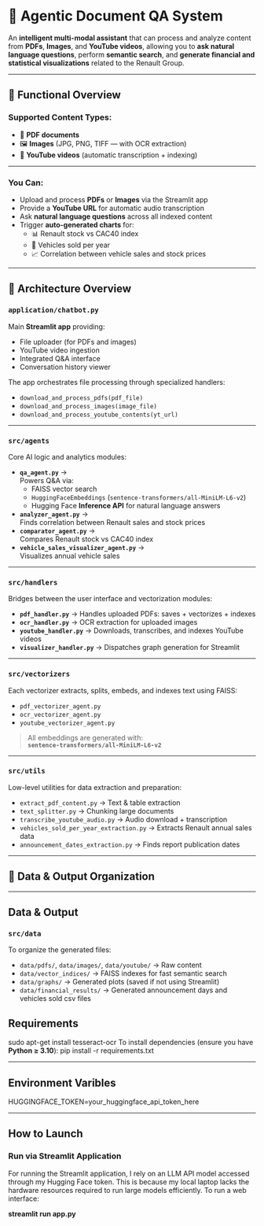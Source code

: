 # 🤖 Agentic Document QA System

An **intelligent multi-modal assistant** that can process and analyze content from **PDFs**, **Images**, and **YouTube videos**, allowing you to **ask natural language questions**, perform **semantic search**, and **generate financial and statistical visualizations** related to the Renault Group.

---

## 🚀 Functional Overview

### Supported Content Types:
- 📄 **PDF documents**
- 🖼️ **Images** (JPG, PNG, TIFF — with OCR extraction)
- 🎥 **YouTube videos** (automatic transcription + indexing)

---

### You Can:
- Upload and process **PDFs** or **Images** via the Streamlit app  
- Provide a **YouTube URL** for automatic audio transcription  
- Ask **natural language questions** across all indexed content  
- Trigger **auto-generated charts** for:
  - 📊 Renault stock vs CAC40 index  
  - 🚗 Vehicles sold per year  
  - 📈 Correlation between vehicle sales and stock prices  

---

## 🧩 Architecture Overview

### `application/chatbot.py`
Main **Streamlit app** providing:
- File uploader (for PDFs and images)
- YouTube video ingestion
- Integrated Q&A interface
- Conversation history viewer

The app orchestrates file processing through specialized handlers:
- `download_and_process_pdfs(pdf_file)`
- `download_and_process_images(image_file)`
- `download_and_process_youtube_contents(yt_url)`

---

### `src/agents`
Core AI logic and analytics modules:
- **`qa_agent.py`** →  
  Powers Q&A via:
  - FAISS vector search  
  - `HuggingFaceEmbeddings` (`sentence-transformers/all-MiniLM-L6-v2`)  
  - Hugging Face **Inference API** for natural language answers
- **`analyzer_agent.py`** →  
  Finds correlation between Renault sales and stock prices  
- **`comparator_agent.py`** →  
  Compares Renault stock vs CAC40 index  
- **`vehicle_sales_visualizer_agent.py`** →  
  Visualizes annual vehicle sales  

---

### `src/handlers`
Bridges between the user interface and vectorization modules:
- **`pdf_handler.py`** → Handles uploaded PDFs: saves + vectorizes + indexes  
- **`ocr_handler.py`** → OCR extraction for uploaded images  
- **`youtube_handler.py`** → Downloads, transcribes, and indexes YouTube videos  
- **`visualizer_handler.py`** → Dispatches graph generation for Streamlit  

---

### `src/vectorizers`
Each vectorizer extracts, splits, embeds, and indexes text using FAISS:
- `pdf_vectorizer_agent.py`
- `ocr_vectorizer_agent.py`
- `youtube_vectorizer_agent.py`

> All embeddings are generated with:  
> **`sentence-transformers/all-MiniLM-L6-v2`**

---

### `src/utils`
Low-level utilities for data extraction and preparation:
- `extract_pdf_content.py` → Text & table extraction  
- `text_splitter.py` → Chunking large documents  
- `transcribe_youtube_audio.py` → Audio download + transcription  
- `vehicles_sold_per_year_extraction.py` → Extracts Renault annual sales data  
- `announcement_dates_extraction.py` → Finds report publication dates  

---

## 📂 Data & Output Organization

---

## Data & Output

### `src/data`
To organize the generated files:
- `data/pdfs/`, `data/images/`, `data/youtube/` → Raw content
- `data/vector_indices/` → FAISS indexes for fast semantic search
- `data/graphs/` → Generated plots (saved if not using Streamlit)
- `data/financial_results/` → Generated announcement days and vehicles sold csv files

## Requirements
sudo apt-get install tesseract-ocr
To install dependencies (ensure you have **Python ≥ 3.10**):
pip install -r requirements.txt

---

## Environment Varibles
HUGGINGFACE_TOKEN=your_huggingface_api_token_here

---

## How to Launch

### Run via **Streamlit Application**
For running the Streamlit application, I rely on an LLM API model accessed through my Hugging Face token. This is because my local laptop lacks the hardware resources required to run large models efficiently. 
To run a web interface:

**streamlit run app.py**
